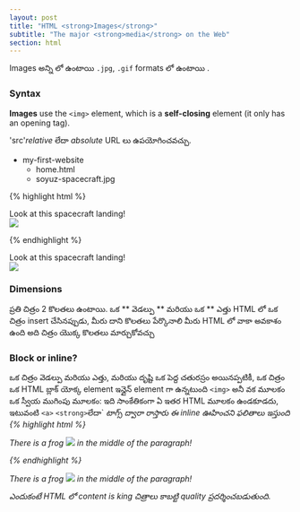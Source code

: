```yaml
---
layout: post
title: "HTML <strong>Images</strong>"
subtitle: "The major <strong>media</strong> on the Web"
section: html
---
```


Images అన్ని లో ఉంటాయి `.jpg`, `.gif` formats లో ఉంటాయి .
### Syntax

**Images** use the `<img>` element, which is a **self-closing** element (it only has an opening tag).

'src'_relative_ లేదా _absolute_ URL లు ఉపయోగించవచ్చు.
<ul class="files">
  <li>
    <i class="fa fa-folder-o"></i>
    my-first-website
    <ul>
      <li>
        <i class="fa fa-file-code-o"></i>
        home.html
      </li>
      <li>
        <i class="fa fa-image"></i>
        soyuz-spacecraft.jpg
      </li>
    </ul>
  </li>
</ul>

{% highlight html %}
<p>
  Look at this spacecraft landing!
  <br>
  <img src="soyuz-spacecraft.jpg">
</p>
{% endhighlight %}

<div class="result">
  <p>
    Look at this spacecraft landing!
    <br>
    <img src="https://codehubplatform.github.io/EnglishWebContent/images/soyuz-spacecraft.jpg">
  </p>
</div>

### Dimensions

ప్రతి చిత్రం  2 కొలతలు ఉంటాయి. ఒక ** వెడల్పు ** మరియు ఒక ** ఎత్తు 
HTML లో ఒక చిత్రం insert చేసినప్పుడు, మీరు దాని కొలతలు పేర్కొనాలి
మీరు HTML లో వాకా అవకాశం ఉంది  అది చిత్రం యొక్క కొలతలు మార్చుకోవచ్చు
### Block or inline?


ఒక చిత్రం వెడల్పు మరియు ఎత్తు, మరియు దృష్టి ఒక పెద్ద చతురస్రం అయినప్పటికీ, ఒక చిత్రం  ఒక HTML బ్లాక్ యోక్క  element ఇన్లైన్ element గా ఉన్నటుంది 
`<img>` అనీ వక మూలకం ఒక  స్వీయ ముగింపు మూలకం: ఇది సాంకేతికంగా ఏ ఇతర HTML మూలకం ఉండకూడదు, ఇటువంటి `<a>` `<strong>`లేదా` <em> టాగ్స్  ద్వారా రాస్తారు 
 ఈ inline ఊహించని ఫలితాలు ఇస్తుంది 
{% highlight html %}
<p>
  There is a frog
  <img src="frog.jpg">
  in the middle of the paragraph!
</p>
{% endhighlight %}

<div class="result">
  <p>
    There is a frog
    <img src="https://codehubplatform.github.io/EnglishWebContent/images/frog.jpg">
    in the middle of the paragraph!
  </p>
</div>

ఎందుకంటే HTML లో  content is king చిత్రాలు  కాబట్టి  quality ప్రదర్శించబడుతుంది.